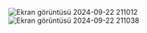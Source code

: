 ![Ekran görüntüsü 2024-09-22 211012](https://github.com/user-attachments/assets/d995723f-bcc9-43a4-b46f-e6c68792de21)
![Ekran görüntüsü 2024-09-22 211038](https://github.com/user-attachments/assets/f83b6e5d-8bdf-4fa7-9fa5-5381b13ce090)
